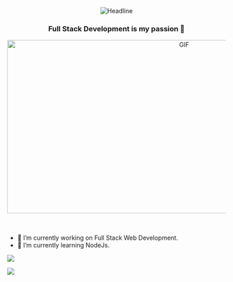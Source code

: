 
<div align=center>
        <img src="https://readme-typing-svg.herokuapp.com?color=%236FDA44&size=32&center=true&vCenter=true&width=600&height=50&lines=Hi+there+I'm+Betul+%F0%9F%91%8B;Full+Stack+Software+Developer" alt="Headline" />
    </div>

<h3 align="center">Full Stack Development is my passion 💪</h3>

<div align="center">
<img height=400" width="800" alt="GIF" align="center" src="https://media1.giphy.com/media/Ah3zHH7hvsSB2/giphy.gif?cid=ecf05e471ja0tczh82erd57qqpa0kohjlr3fojgevwtdy4sk&rid=giphy.gif&ct=g">
</div>

</br>
</br>

- 🔭 I’m currently working on Full Stack Web Development.
- 🌱 I’m currently learning NodeJs.

![](https://komarev.com/ghpvc/?username=betysr&color=green&label=PROFILE+VIEWS)

![](https://hit.yhype.me/github/profile?user_id=111394093&color=green&label=PROFILE+VIEWS)
